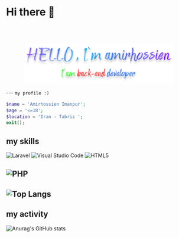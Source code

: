 # Hi there 👋
</br>
</br>

<p align="center">
    <img width="80%" src="img_text.png" alt="not lod img !..."></img>
</p>
---
<code>my profile :) </code>


```PHP
$name = 'Amirhossien Imanpur';
$age = '<=18';
$location = 'Iran - Tabriz ';
exit();
```
## my __skills__
![Laravel](https://img.shields.io/badge/laravel-%23FF2D20.svg?style=for-the-badge&logo=laravel&logoColor=white)
![Visual Studio Code](https://img.shields.io/badge/Visual%20Studio%20Code-0078d7.svg?style=for-the-badge&logo=visual-studio-code&logoColor=white)
![HTML5](https://img.shields.io/badge/html5-%23E34F26.svg?style=for-the-badge&logo=html5&logoColor=white)

![PHP](https://img.shields.io/badge/php-%23777BB4.svg?style=for-the-badge&logo=php&logoColor=white)
---
![Top Langs](https://github-readme-stats.vercel.app/api/top-langs/?username=amirhoseniliw&hide_progress=compact)
------
## my __activity__
![Anurag's GitHub stats](https://github-readme-stats.vercel.app/api?username=amirhoseniliw&show_icons=true&theme=dark)


